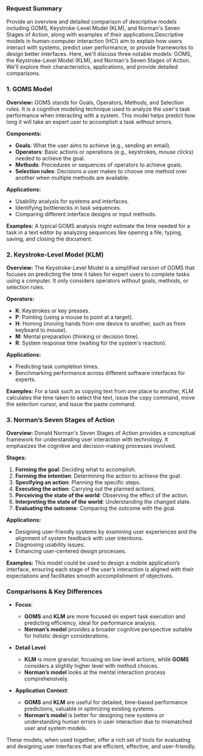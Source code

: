 ### Request Summary

Provide an overview and detailed comparison of descriptive models including GOMS, Keystroke-Level Model (KLM), and Norman's Seven Stages of Action, along with examples of their applications.Descriptive models in human-computer interaction (HCI) aim to explain how users interact with systems, predict user performance, or provide frameworks to design better interfaces. Here, we'll discuss three notable models: GOMS, the Keystroke-Level Model (KLM), and Norman's Seven Stages of Action. We'll explore their characteristics, applications, and provide detailed comparisons.

### 1. GOMS Model

**Overview:**
GOMS stands for Goals, Operators, Methods, and Selection rules. It is a cognitive modeling technique used to analyze the user's task performance when interacting with a system. This model helps predict how long it will take an expert user to accomplish a task without errors.

**Components:**
- **Goals**: What the user aims to achieve (e.g., sending an email).
- **Operators**: Basic actions or operations (e.g., keystrokes, mouse clicks) needed to achieve the goal.
- **Methods**: Procedures or sequences of operators to achieve goals.
- **Selection rules**: Decisions a user makes to choose one method over another when multiple methods are available.

**Applications:**
- Usability analysis for systems and interfaces.
- Identifying bottlenecks in task sequences.
- Comparing different interface designs or input methods.

**Examples:**
A typical GOMS analysis might estimate the time needed for a task in a text editor by analyzing sequences like opening a file, typing, saving, and closing the document.

### 2. Keystroke-Level Model (KLM)

**Overview:**
The Keystroke-Level Model is a simplified version of GOMS that focuses on predicting the time it takes for expert users to complete tasks using a computer. It only considers operators without goals, methods, or selection rules.

**Operators:**
- **K**: Keystrokes or key presses.
- **P**: Pointing (using a mouse to point at a target).
- **H**: Homing (moving hands from one device to another, such as from keyboard to mouse).
- **M**: Mental preparation (thinking or decision time).
- **R**: System response time (waiting for the system's reaction).

**Applications:**
- Predicting task completion times.
- Benchmarking performance across different software interfaces for experts.

**Examples:**
For a task such as copying text from one place to another, KLM calculates the time taken to select the text, issue the copy command, move the selection cursor, and issue the paste command.

### 3. Norman’s Seven Stages of Action

**Overview:**
Donald Norman's Seven Stages of Action provides a conceptual framework for understanding user interaction with technology. It emphasizes the cognitive and decision-making processes involved.

**Stages:**
1. **Forming the goal**: Deciding what to accomplish.
2. **Forming the intention**: Determining the action to achieve the goal.
3. **Specifying an action**: Planning the specific steps.
4. **Executing the action**: Carrying out the planned actions.
5. **Perceiving the state of the world**: Observing the effect of the action.
6. **Interpreting the state of the world**: Understanding the changed state.
7. **Evaluating the outcome**: Comparing the outcome with the goal.

**Applications:**
- Designing user-friendly systems by examining user experiences and the alignment of system feedback with user intentions.
- Diagnosing usability issues.
- Enhancing user-centered design processes.

**Examples:**
This model could be used to design a mobile application’s interface, ensuring each stage of the user’s interaction is aligned with their expectations and facilitates smooth accomplishment of objectives.

### Comparisons & Key Differences

- **Focus**:
  - **GOMS** and **KLM** are more focused on expert task execution and predicting efficiency, ideal for performance analysis.
  - **Norman’s model** provides a broader cognitive perspective suitable for holistic design considerations.

- **Detail Level**:
  - **KLM** is more granular, focusing on low-level actions, while **GOMS** considers a slightly higher level with method choices.
  - **Norman’s model** looks at the mental interaction process comprehensively.

- **Application Context**:
  - **GOMS** and **KLM** are useful for detailed, time-based performance predictions, valuable in optimizing existing systems.
  - **Norman’s model** is better for designing new systems or understanding human errors in user interaction due to mismatched user and system models.

These models, when used together, offer a rich set of tools for evaluating and designing user interfaces that are efficient, effective, and user-friendly.